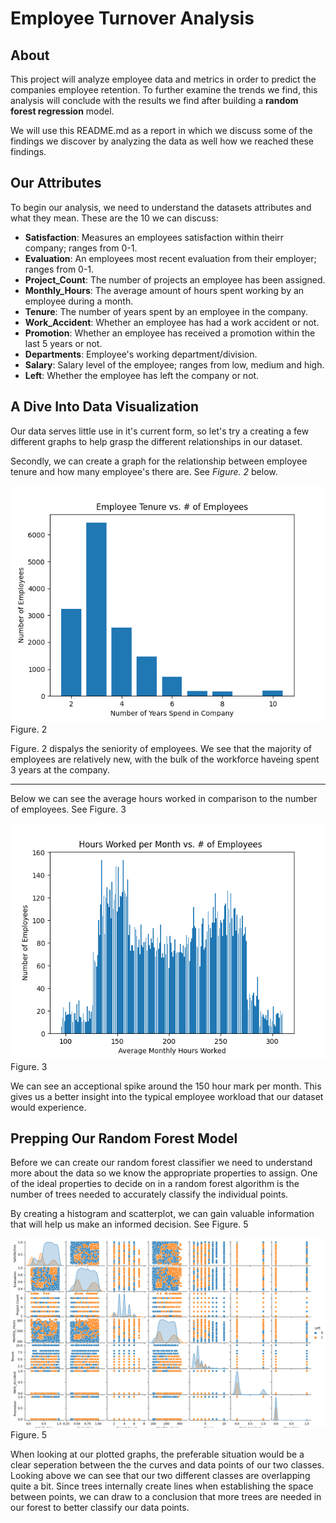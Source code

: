 # Employee Turnover Analysis

## About
This project will analyze employee data and metrics in order to predict the companies employee retention. To further examine the trends we find, this analysis will conclude with the results we find after building a **random forest regression** model.

We will use this README.md as a report in which we discuss some of the findings we discover by analyzing the data as well how we reached these findings.


## Our Attributes

To begin our analysis, we need to understand the datasets attributes and what they mean. These are the 10 we can discuss:

* **Satisfaction**: Measures an employees satisfaction within theirr company; ranges from 0-1.
* **Evaluation**: An employees most recent evaluation from their employer; ranges from 0-1.
* **Project_Count**: The number of projects an employee has been assigned.
* **Monthly_Hours**: The average amount of hours spent working by an employee during a month.
* **Tenure**: The number of years spent by an employee in the company.
* **Work_Accident**: Whether an employee has had a work accident or not.
* **Promotion**: Whether an employee has received a promotion within the last 5 years or not.
* **Departments**: Employee's working department/division.
* **Salary**: Salary level of the employee; ranges from low, medium and high.
* **Left**: Whether the employee has left the company or not.

## A Dive Into Data Visualization

Our data serves little use in it's current form, so let's try a creating a few different graphs to help grasp the different relationships in our dataset.

Secondly, we can create a graph for the relationship between employee tenure and how many employee's there are. See *Figure. 2* below.

![](Graphs/Figure_2.png)<br>
Figure. 2

Figure. 2 dispalys the seniority of employees. We see that the majority of employees are relatively new, with the bulk of the workforce haveing spent 3 years at the company.

***

Below we can see the average hours worked in comparison to the number of employees. See Figure. 3

![](Graphs/Figure_3.png)<br>
Figure. 3

We can see an acceptional spike around the 150 hour mark per month. This gives us a better insight into the typical employee workload that our dataset would experience.


## Prepping Our Random Forest Model

Before we can create our random forest classifier we need to understand more about the data so we know the appropriate properties to assign. One of the ideal properties to decide on in a random forest algorithm is the number of trees needed to accurately classify the individual points.

By creating a histogram and scatterplot, we can gain valuable information that will help us make an informed decision. See 
Figure. 5

![](Graphs/Figure_5.png)<br>
Figure. 5

When looking at our plotted graphs, the preferable situation would be a clear seperation between the the curves and data points of our two classes. Looking above we can see that our two different classes are overlapping quite a bit. Since trees internally create lines when establishing the space between points, we can draw to a conclusion that more trees are needed in our forest to better classify our data points. 
